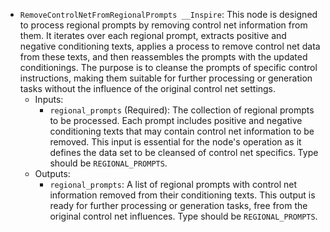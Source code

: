 - `RemoveControlNetFromRegionalPrompts __Inspire`: This node is designed to process regional prompts by removing control net information from them. It iterates over each regional prompt, extracts positive and negative conditioning texts, applies a process to remove control net data from these texts, and then reassembles the prompts with the updated conditionings. The purpose is to cleanse the prompts of specific control instructions, making them suitable for further processing or generation tasks without the influence of the original control net settings.
    - Inputs:
        - `regional_prompts` (Required): The collection of regional prompts to be processed. Each prompt includes positive and negative conditioning texts that may contain control net information to be removed. This input is essential for the node's operation as it defines the data set to be cleansed of control net specifics. Type should be `REGIONAL_PROMPTS`.
    - Outputs:
        - `regional_prompts`: A list of regional prompts with control net information removed from their conditioning texts. This output is ready for further processing or generation tasks, free from the original control net influences. Type should be `REGIONAL_PROMPTS`.
